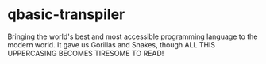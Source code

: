 # qbasic-transpiler
Bringing the world's best and most accessible programming language to the modern world. It gave us Gorillas and Snakes, though ALL THIS UPPERCASING BECOMES TIRESOME TO READ!
